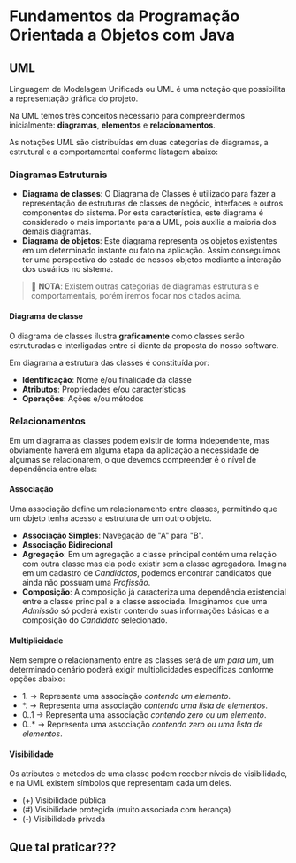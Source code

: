 # Fundamentos da Programação Orientada a Objetos com Java

## UML

Linguagem de Modelagem Unificada ou UML é uma notação que possibilita a representação gráfica do projeto.

Na UML temos três conceitos necessário para compreendermos inicialmente: **diagramas**, **elementos** e **relacionamentos**.

As notações UML são distribuídas em duas categorias de diagramas, a estrutural e a comportamental conforme listagem abaixo:

### Diagramas Estruturais

- **Diagrama de classes**: O Diagrama de Classes é utilizado para fazer a representação de estruturas de classes de negócio, interfaces e outros componentes do sistema. Por esta característica, este diagrama é considerado o mais importante para a UML, pois auxilia a maioria dos demais diagramas.
- **Diagrama de objetos**: Este diagrama representa os objetos existentes em um determinado instante ou fato na aplicação. Assim conseguimos ter uma perspectiva do estado de nossos objetos mediante a interação dos usuários no sistema.

> :memo: **NOTA**: Existem outras categorias de diagramas estruturais e comportamentais, porém iremos focar nos citados acima.

#### Diagrama de classe

O diagrama de classes ilustra **graficamente** como classes serão estruturadas e interligadas entre si diante da proposta do nosso software.

Em diagrama a estrutura das classes é constituída por:

- **Identificação**: Nome e/ou finalidade da classe
- **Atributos**: Propriedades e/ou características
- **Operações**: Ações e/ou métodos

### Relacionamentos

Em um diagrama as classes podem existir de forma independente, mas obviamente haverá em alguma etapa da aplicação a necessidade de algumas se relacionarem, o que devemos compreender é o nível de dependência entre elas:

#### Associação

Uma associação define um relacionamento entre classes, permitindo que um objeto tenha acesso a estrutura de um outro objeto.

- **Associação Simples**: Navegação de "A" para "B".
- **Associação Bidirecional**
- **Agregação**: Em um agregação a classe principal contém uma relação com outra classe mas ela pode existir sem a classe agregadora. Imagina em um cadastro de *Candidatos*, podemos encontrar candidatos que ainda não possuam uma *Profissão*.
- **Composição**: A composição já caracteriza uma dependência existencial entre a classe principal e a classe associada. Imaginamos que uma *Admissão* só poderá existir contendo suas informações básicas e a composição do *Candidato* selecionado.

#### Multiplicidade

Nem sempre o relacionamento entre as classes será de *um para um*, um determinado cenário poderá exigir multiplicidades específicas conforme opções abaixo:

- 1\. ->  Representa uma associação *contendo um elemento*.
- \*. -> Representa uma associação *contendo uma lista de elementos*.
- 0..1 -> Representa uma associação *contendo zero ou um elemento*.
- 0..\* -> Representa uma associação *contendo zero ou uma lista de elementos*.

#### Visibilidade

Os atributos e métodos de uma classe podem receber níveis de visibilidade, e na UML existem símbolos que representam cada um deles.

- (+) Visibilidade pública
- (#) Visibilidade protegida (muito associada com herança)
- (-) Visibilidade privada

## Que tal praticar???
